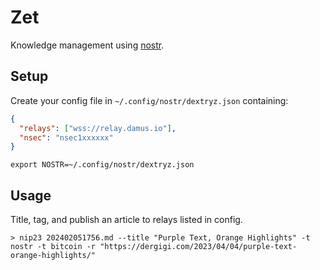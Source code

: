# Zet

Knowledge management using [nostr](www.nostr.com).

## Setup

Create your config file in `~/.config/nostr/dextryz.json` containing:

```json
{
  "relays": ["wss://relay.damus.io"],
  "nsec": "nsec1xxxxxx"
}
```

```shell
export NOSTR=~/.config/nostr/dextryz.json
```

## Usage

Title, tag, and publish an article to relays listed in config.

```shell
> nip23 202402051756.md --title "Purple Text, Orange Highlights" -t nostr -t bitcoin -r "https://dergigi.com/2023/04/04/purple-text-orange-highlights/"
```
